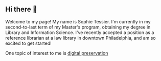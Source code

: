 ## Hi there 👋
Welcome to my page! My name is Sophie Tessier. I'm currently in my second-to-last term of my Master's program, obtaining my degree in Library and Information Science. I've recently accepted a position as a reference librarian at a law library in downtown Philadelphia, and am so excited to get started!

One topic of interest to me is [digital preservation](https://github.com/artefactual/archivematica.git)
<!--
**sophiealyson99/sophiealyson99** is a ✨ _special_ ✨ repository because its `README.md` (this file) appears on your GitHub profile.

Here are some ideas to get you started:

- 🔭 I’m currently working on ...
- 🌱 I’m currently learning ...
- 💬 Ask me about ...
- 📫 How to reach me: ...
- 😄 Pronouns: she/they
- ⚡ Fun fact: ...
-->
